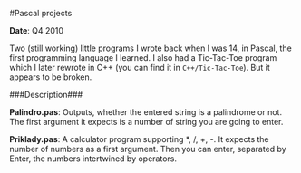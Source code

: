 #Pascal projects

**Date**: Q4 2010

Two (still working) little programs I wrote back when I was 14, in Pascal, the first programming language I learned. I also had a Tic-Tac-Toe program which I later rewrote in C++ (you can find it in `C++/Tic-Tac-Toe`). But it appears to be broken.

###Description###

**Palindro.pas**: Outputs, whether the entered string is a palindrome or not. The first argument it expects is a number of string you are going to enter.

**Priklady.pas**: A calculator program supporting \*, /, +, -. It expects the number of numbers as a first argument. Then you can enter, separated by Enter, the numbers intertwined by operators.
